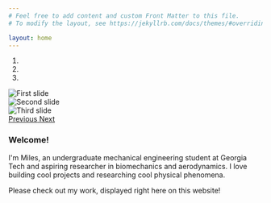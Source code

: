 ```yaml
---
# Feel free to add content and custom Front Matter to this file.
# To modify the layout, see https://jekyllrb.com/docs/themes/#overriding-theme-defaults

layout: home
---
```

<div class="row">
  <div class="col-sm">
  <!-- Carousel -->
    <div id="carouselindex" class="carousel slide mb-3" data-ride="carousel">
    <!-- indicators -->
      <ol class="carousel-indicators">
        <li data-target="#carouselindex" data-slide-to="0" class="active"></li>
        <li data-target="#carouselindex" data-slide-to="1"></li>
        <li data-target="#carouselindex" data-slide-to="2"></li>
        </ol>
        <!-- slideshow -->
      <div class="carousel-inner">
        <div class="carousel-item active">
          <img class="d-block w-100" src="{{site.url}}/assets/carousel/holding_plane.jpg" alt="First slide">
          <!-- <div class="carousel-caption d-none d-md-block">
            <h5>Flying Model Airplanes</h5>
            <p>Most things are better with friends.</p>
            </div> -->
        </div>
        <div class="carousel-item">
          <img class="d-block w-100" src="{{site.url}}/assets/carousel/plane.jpg" alt="Second slide">
        </div>
        <div class="carousel-item">
          <img class="d-block w-100" src="{{site.url}}/assets/carousel/climbing_halfdome.jpg" alt="Third slide">
        </div>
      </div>
      <a class="carousel-control-prev" href="#carouselindex" role="button" data-slide="prev">
        <span class="carousel-control-prev-icon" aria-hidden="true"></span>
        <span class="sr-only">Previous</span>
      </a>
      <a class="carousel-control-next" href="#carouselindex" role="button" data-slide="next">
        <span class="carousel-control-next-icon" aria-hidden="true"></span>
        <span class="sr-only">Next</span>
      </a>
    </div>
  </div>

  <div class="col-sm">
    <h3>Welcome!</h3>
    <p>I'm Miles, an undergraduate mechanical engineering student at Georgia Tech and aspiring researcher in biomechanics and aerodynamics. I love building cool projects and researching cool physical phenomena.</p>
    <p>Please check out my work, displayed right here on this website!</p>
  </div>
</div>
